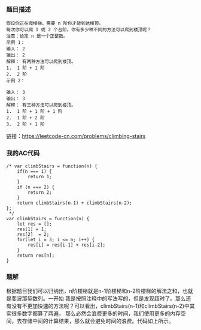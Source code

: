 ### 题目描述

```
假设你正在爬楼梯。需要 n 阶你才能到达楼顶。
每次你可以爬 1 或 2 个台阶。你有多少种不同的方法可以爬到楼顶呢？
注意：给定 n 是一个正整数。
示例 1：
输入： 2
输出： 2
解释： 有两种方法可以爬到楼顶。
1.  1 阶 + 1 阶
2.  2 阶
示例 2：

输入： 3
输出： 3
解释： 有三种方法可以爬到楼顶。
1.  1 阶 + 1 阶 + 1 阶
2.  1 阶 + 2 阶
3.  2 阶 + 1 阶

```
链接：https://leetcode-cn.com/problems/climbing-stairs

### 我的AC代码
```
/* var climbStairs = function(n) {
    if(n === 1) {
        return 1;
    }
    if (n === 2) {
        return 2;
    }
    return climbStairs(n-1) + climbStairs(n-2);
};
 */
var climbStairs = function(n) {
    let res = [];
    res[1] = 1;
    res[2]  = 2;
    for(let i = 3; i <= n; i++) {
        res[i] = res[i-1] + res[i-2];
    }
    return res[n];
}
```

### 题解
根据题目我们可以归纳出，n阶楼梯就是n-1阶楼梯和n-2阶楼梯的解法之和，也就是斐波那契数列。一开始
我是按照注释中的写法写的，但是发现超时了。那么还有没有不更加快速的方法呢？可以看出，climbStairs(n-1)和climbStairs(n-2)中其实很多数字都算了两遍，
那么必然会浪费更多的时间，我们使用更多的内存空间，去存储中间的计算结果，那么就会避免时间的浪费。代码如上所示。
